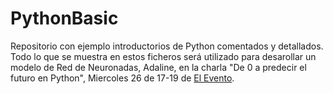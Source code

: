 # PythonBasic

Repositorio con ejemplo introductorios de Python comentados y detallados. Todo lo que se muestra en estos ficheros será utilizado para desarollar un modelo de Red de Neuronadas, Adaline, en la charla "De 0 a predecir el futuro en Python", Miercoles 26 de 17-19 de [El Evento](https://asrob-uc3m.github.io/evento2016/).
